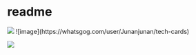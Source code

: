 # readme

<img src="https://img.shields.io/badge/Python-3766AB?style=flat-square&logo=Python&logoColor=white"/>
![image](https://whatsgog.com/user/Junanjunan/tech-cards)

 <a href="클릭시 이동할 링크" target="_blank"><img src="https://whatsgog.com/user/Junanjunan/tech-cards"/></a>
